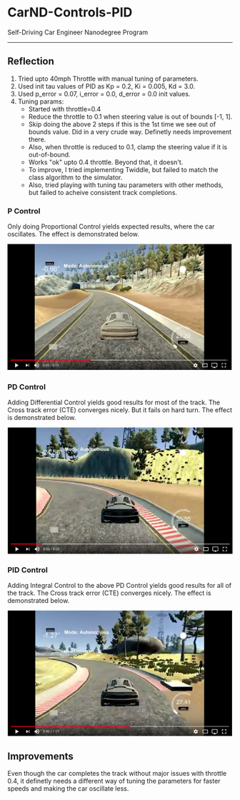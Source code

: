 # CarND-Controls-PID
Self-Driving Car Engineer Nanodegree Program

---

## Reflection

1. Tried upto 40mph Throttle with manual tuning of parameters.
2. Used init tau values of PID as Kp = 0.2, Ki = 0.005, Kd = 3.0.
3. Used p_error = 0.07, i_error = 0.0, d_error = 0.0 init values.
4. Tuning params:
	- Started with throttle=0.4
	- Reduce the throttle to 0.1 when steering value is out of bounds [-1, 1].
	- Skip doing the above 2 steps if this is the 1st time we see out of bounds value. Did in a very crude way. Definetly needs improvement there.
	- Also, when throttle is reduced to 0.1, clamp the steering value if it is out-of-bound.
	- Works "ok" upto 0.4 throttle. Beyond that, it doesn't.
	- To improve, I tried implementing Twiddle, but failed to match the class algorithm to the simulator.
	- Also, tried playing with tuning tau parameters with other methods, but failed to acheive consistent track completions.

	
[//]: # (Image References)

[image1]: ./Images/p.png "Proportional Control"
[image2]: ./Images/pd.png "Proportional-Differential Control"
[image3]: ./Images/pid.png "Proportional-Integral-Differential Control"


### P Control

Only doing Proportional Control yields expected results, where the car oscillates. The effect is demonstrated below.

[![alt text][image1]](https://youtu.be/Vkt2f7XrGVo "Proportional Control")


### PD Control

Adding Differential Control yields good results for most of the track. The Cross track error (CTE) converges nicely. But it fails on hard turn. The effect is demonstrated below.

[![alt text][image2]](https://youtu.be/sXCLhvGfGvY "Proportional-Differential Control")


### PID Control

Adding Integral Control to the above PD Control yields good results for all of the track. The Cross track error (CTE) converges nicely. The effect is demonstrated below.

[![alt text][image3]](https://youtu.be/i8qi5n2-TFI "Proportional-Integral-Differential Control")


## Improvements
Even though the car completes the track without major issues with throttle 0.4, it definetly needs a different way of tuning the parameters for faster speeds and making the car oscillate less. 